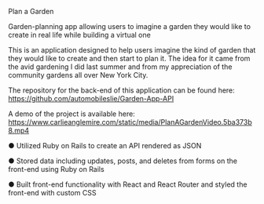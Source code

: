 Plan a Garden

Garden-planning app allowing users to imagine a garden they would like to create in real life while building a virtual one

This is an application designed to help users imagine the kind of garden that they would like to create and then start to plan it. The idea for it came from the avid gardening I did last summer and from my appreciation of the community gardens all over New York City.

The repository for the back-end of this application can be found here: https://github.com/automobileslie/Garden-App-API

A demo of the project is available here: https://www.carlieanglemire.com/static/media/PlanAGardenVideo.5ba373b8.mp4

● Utilized Ruby on Rails to create an API rendered as JSON

● Stored data including updates, posts, and deletes from forms on the front-end using Ruby on Rails

● Built front-end functionality with React and React Router and styled the front-end with custom CSS
